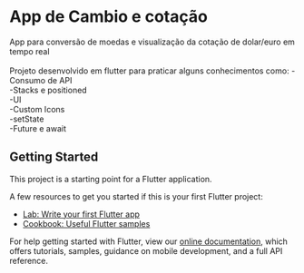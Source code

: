 # App de Cambio e cotação

App para conversão de moedas e visualização da cotação de dolar/euro em tempo real<br/>
<br/>
Projeto desenvolvido em flutter para praticar alguns conhecimentos como:
-Consumo de API<br/>
-Stacks e positioned<br/>
-UI<br/>
-Custom Icons<br/>
-setState<br/>
-Future e await<br/>

## Getting Started

This project is a starting point for a Flutter application.

A few resources to get you started if this is your first Flutter project:

- [Lab: Write your first Flutter app](https://flutter.dev/docs/get-started/codelab)
- [Cookbook: Useful Flutter samples](https://flutter.dev/docs/cookbook)

For help getting started with Flutter, view our
[online documentation](https://flutter.dev/docs), which offers tutorials,
samples, guidance on mobile development, and a full API reference.
